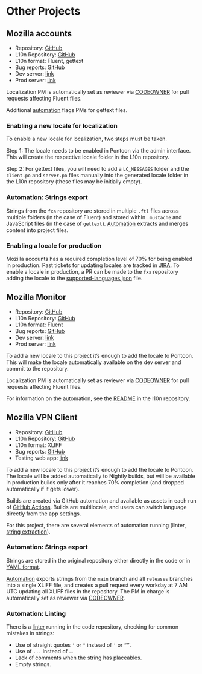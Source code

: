 # Other Projects

<!-- toc -->

## Mozilla accounts

* Repository: [GitHub](https://github.com/mozilla/fxa)
* L10n Repository: [GitHub](https://github.com/mozilla/fxa-content-server-l10n)
* L10n format: Fluent, gettext
* Bug reports: [GitHub](https://github.com/mozilla/fxa/issues)
* Dev server: [link](https://accounts.stage.mozaws.net)
* Prod server: [link](https://accounts.firefox.com/signin)

Localization PM is automatically set as reviewer via [CODEOWNER](https://github.com/mozilla/fxa/blob/main/.github/CODEOWNERS) for pull requests affecting Fluent files.

Additional [automation](https://github.com/mozilla/fxa/blob/main/.github/workflows/l10n-gettext-extract.yml) flags PMs for gettext files.

### Enabling a new locale for localization

To enable a new locale for localization, two steps must be taken.

Step 1: The locale needs to be enabled in Pontoon via the admin interface. This will create the respective locale folder in the L10n repository.

Step 2: For gettext files, you will need to add a `LC_MESSAGES` folder and the `client.po` and `server.po` files manually into the generated locale folder in the L10n repository (these files may be initially empty).

### Automation: Strings export

Strings from the `fxa` repository are stored in multiple `.ftl` files across multiple folders (in the case of Fluent) and stored within `.mustache` and JavaScript files (in the case of `gettext`). [Automation](https://github.com/mozilla/fxa-content-server-l10n/blob/main/.github/workflows/l10n_extract.yaml) extracts and merges content into project files.

### Enabling a locale for production

Mozilla accounts has a required completion level of 70% for being enabled in production. Past tickets for updating locales are tracked in [JIRA](https://mozilla-hub.atlassian.net/browse/FXA-4981). To enable a locale in production, a PR can be made to the `fxa` repository adding the locale to the [supported-languages.json](https://github.com/mozilla/fxa/blob/main/libs/shared/l10n/src/lib/supported-languages.json) file.

## Mozilla Monitor

* Repository: [GitHub](https://github.com/mozilla/blurts-server/)
* L10n Repository: [GitHub](https://github.com/mozilla-l10n/monitor-website-l10n)
* L10n format: Fluent
* Bug reports: [GitHub](https://github.com/mozilla/blurts-server/issues)
* Dev server: [link](https://fx-breach-alerts.herokuapp.com/)
* Prod server: [link](https://monitor.firefox.com/)

To add a new locale to this project it’s enough to add the locale to Pontoon. This will make the locale automatically available on the dev server and commit to the repository.

Localization PM is automatically set as reviewer via [CODEOWNER](https://github.com/mozilla/blurts-server/blob/main/docs/CODEOWNERS) for pull requests affecting Fluent files.

For information on the automation, see the [README](https://github.com/mozilla-l10n/monitor-website-l10n#automation) in the l10n repository.

## Mozilla VPN Client

* Repository: [GitHub](https://github.com/mozilla-mobile/mozilla-vpn-client)
* L10n Repository: [GitHub](https://github.com/mozilla-l10n/mozilla-vpn-client-l10n)
* L10n format: XLIFF
* Bug reports: [GitHub](https://github.com/mozilla-mobile/mozilla-vpn-client/issues)
* Testing web app: [link](https://mozilla-mobile.github.io/mozilla-vpn-client/)

To add a new locale to this project it’s enough to add the locale to Pontoon. The locale will be added automatically to Nightly builds, but will be available in production builds only after it reaches 70% completion (and dropped automatically if it gets lower).

Builds are created via GitHub automation and available as assets in each run of [GitHub Actions](https://github.com/mozilla-mobile/mozilla-vpn-client/actions). Builds are multilocale, and users can switch language directly from the app settings.

For this project, there are several elements of automation running (linter, [string extraction](https://github.com/mozilla-l10n/mozilla-vpn-client-l10n#string-updates)).

### Automation: Strings export

Strings are stored in the original repository either directly in the code or in [YAML format](https://github.com/mozilla-mobile/mozilla-vpn-client/blob/main/src/translations/strings.yaml).

[Automation](https://github.com/mozilla-l10n/mozilla-vpn-client-l10n/blob/main/.github/workflows/update.yaml) exports strings from the `main` branch and all `releases` branches into a single XLIFF file, and creates a pull request every workday at 7 AM UTC updating all XLIFF files in the repository. The PM in charge is automatically set as reviewer via [CODEOWNER](https://github.com/mozilla-l10n/mozilla-vpn-client-l10n/blob/main/.github/CODEOWNERS).

### Automation: Linting

There is a [linter](https://github.com/mozilla-mobile/mozilla-vpn-client/blob/main/.github/l10n/check_l10n_issues.py) running in the code repository, checking for common mistakes in strings:
* Use of straight quotes `'` or `"` instead of `'` or `“”`.
* Use of `...` instead of `…`.
* Lack of comments when the string has placeables.
* Empty strings.
